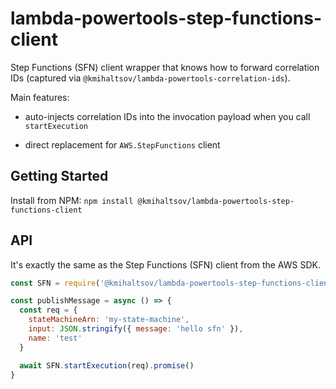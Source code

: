 # lambda-powertools-step-functions-client

Step Functions (SFN) client wrapper that knows how to forward correlation IDs (captured via `@kmihaltsov/lambda-powertools-correlation-ids`).

Main features:

* auto-injects correlation IDs into the invocation payload when you call `startExecution`

* direct replacement for `AWS.StepFunctions` client

## Getting Started

Install from NPM: `npm install @kmihaltsov/lambda-powertools-step-functions-client`

## API

It's exactly the same as the Step Functions (SFN) client from the AWS SDK.

```js
const SFN = require('@kmihaltsov/lambda-powertools-step-functions-client')

const publishMessage = async () => {
  const req = {
    stateMachineArn: 'my-state-machine',
    input: JSON.stringify({ message: 'hello sfn' }),
    name: 'test'
  }

  await SFN.startExecution(req).promise()
}
```
